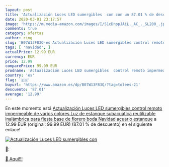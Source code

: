 ```yaml
---
layout: post
title: 'Actualización Luces LED sumergibles  con con un 87.01 % de descuento'
date: 2020-03-01 23:17:57
image: 'https://m.media-amazon.com/images/I/51cDnppJAiL._AC_._SL200_.jpg'
comments: true
category: ofertas
author: ring
slug: 'B07W13F83Q-es Actualización Luces LED sumergibles control remoto...'
tags: [ 'navidad', ]
actualPrice: 12.99 EUR
currency: EUR
price: 12.99
comparePrice: 99.99 EUR
prodname: 'Actualización Luces LED sumergibles  control remoto impermeable de varios colores Luz de estanque subacuática reutilizable inalámbrica para fiesta  base de florero  boda  Navidad  acuario  estanque'
country: 'es'
flag: '🇪🇸'
buyurl: 'https://www.amazon.es/dp/B07W13F83Q/?tag=tolees-21'
descuento: '87.01'
average: '12.99'
---
```


En este momento está [Actualización Luces LED sumergibles  control remoto impermeable de varios colores Luz de estanque subacuática reutilizable inalámbrica para fiesta  base de florero  boda  Navidad  acuario  estanque](https://www.amazon.es/dp/B07W13F83Q/?tag=tolees-21) a 12.99 EUR (original: 99.99 EUR) (87.01 %  de descuento) en el siguiente enlace!

[![Actualización Luces LED sumergibles  con](https://m.media-amazon.com/images/I/51cDnppJAiL._AC_._SL200_.jpg)](https://www.amazon.es/dp/B07W13F83Q/?tag=tolees-21)

🔎:


[🛒 Aquí!!!](https://www.amazon.es/dp/B07W13F83Q/?tag=tolees-21)
